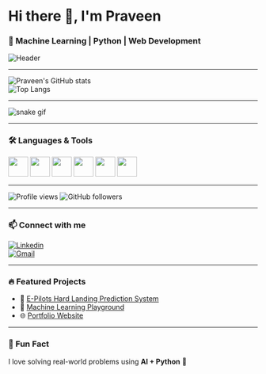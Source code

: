 <!-- Header -->
# Hi there 👋, I'm Praveen  
### 🚀 Machine Learning | Python | Web Development  

![Header](./your-banner.png) <!-- optional banner image -->

---

<!-- GitHub Stats -->
![Praveen's GitHub stats](https://github-readme-stats.vercel.app/api?username=your-username&show_icons=true&theme=radical)  
![Top Langs](https://github-readme-stats.vercel.app/api/top-langs/?username=your-username&layout=compact&theme=radical)  

---

<!-- Snake Animation -->
![snake gif](https://github.com/your-username/your-username/blob/output/github-contribution-grid-snake.svg)

---

<!-- Skills Section -->
### 🛠️ Languages & Tools
<p>
  <img src="https://cdn.jsdelivr.net/gh/devicons/devicon/icons/python/python-original.svg" width="40" />
  <img src="https://cdn.jsdelivr.net/gh/devicons/devicon/icons/javascript/javascript-original.svg" width="40" />
  <img src="https://cdn.jsdelivr.net/gh/devicons/devicon/icons/django/django-plain.svg" width="40" />
  <img src="https://cdn.jsdelivr.net/gh/devicons/devicon/icons/react/react-original.svg" width="40" />
  <img src="https://cdn.jsdelivr.net/gh/devicons/devicon/icons/html5/html5-original.svg" width="40" />
  <img src="https://cdn.jsdelivr.net/gh/devicons/devicon/icons/css3/css3-original.svg" width="40" />
</p>

---

<!-- Badges -->
![Profile views](https://komarev.com/ghpvc/?username=your-username&color=blueviolet)
![GitHub followers](https://img.shields.io/github/followers/your-username?label=Follow&style=social)

---

<!-- Connect Section -->
### 📫 Connect with me
[![Linkedin](https://img.shields.io/badge/-Praveen-blue?style=flat&logo=Linkedin&logoColor=white)](https://www.linkedin.com/in/your-link/)  
[![Gmail](https://img.shields.io/badge/-Mail-c14438?style=flat&logo=Gmail&logoColor=white)](mailto:your-email@gmail.com)  

---

<!-- Projects Section -->
### 🔥 Featured Projects
- 🚀 [E-Pilots Hard Landing Prediction System](https://github.com/your-username/project1)  
- 🧠 [Machine Learning Playground](https://github.com/your-username/project2)  
- 🌐 [Portfolio Website](https://github.com/your-username/project3)  

---

<!-- Fun Fact -->
### 🎯 Fun Fact
I love solving real-world problems using **AI + Python** 🤖

